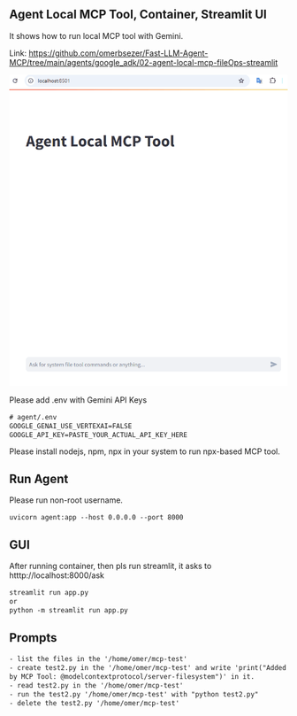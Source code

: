## Agent Local MCP Tool, Container, Streamlit UI

It shows how to run local MCP tool with Gemini.

Link: https://github.com/omerbsezer/Fast-LLM-Agent-MCP/tree/main/agents/google_adk/02-agent-local-mcp-fileOps-streamlit

![sample-02](https://github.com/omerbsezer/Fast-LLM-Agent-MCP/blob/main/agents/google_adk/02-agent-local-mcp-fileOps-streamlit/gif/agent-local-mcp-streamlit.gif)

Please add .env with Gemini API Keys

``` 
# agent/.env
GOOGLE_GENAI_USE_VERTEXAI=FALSE
GOOGLE_API_KEY=PASTE_YOUR_ACTUAL_API_KEY_HERE
``` 

Please install nodejs, npm, npx in your system to run npx-based MCP tool.

## Run Agent

Please run non-root username. 
```
uvicorn agent:app --host 0.0.0.0 --port 8000
```


## GUI
After running container, then pls run streamlit, it asks to htttp://localhost:8000/ask

```
streamlit run app.py
or
python -m streamlit run app.py
```

## Prompts

```
- list the files in the '/home/omer/mcp-test'
- create test2.py in the '/home/omer/mcp-test' and write 'print("Added by MCP Tool: @modelcontextprotocol/server-filesystem")' in it.
- read test2.py in the '/home/omer/mcp-test'
- run the test2.py '/home/omer/mcp-test' with "python test2.py"
- delete the test2.py '/home/omer/mcp-test'
```
